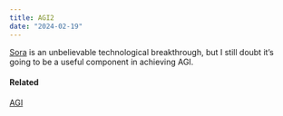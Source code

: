 ```yaml
---
title: AGI2
date: "2024-02-19"
---
```


[Sora](<https://en.wikipedia.org/wiki/Sora_(text-to-video_model)>) is an unbelievable technological breakthrough, but I still doubt it’s going to be a useful component in achieving AGI.

#### Related

[AGI](/posts/agi)
